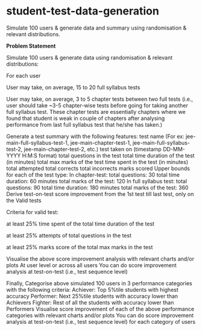 # student-test-data-generation
Simulate 100 users &amp; generate data and summary using randomisation &amp; relevant distributions.



**Problem Statement**

Simulate 100 users & generate data using randomisation & relevant distributions:

For each user

User may take, on average, 15 to 20 full syllabus tests

User may take, on average, 3 to 5 chapter tests between two full tests (i.e., user should take ~3-5 chapter-wise tests before going for taking another full syllabus test. These chapter tests are essentially chapters where we found that student is weak in couple of chapters after analysing performance from last full syllabus test that he/she has taken.)

Generate a test summary with the following features: test name (For ex: jee-main-full-syllabus-test-1, jee-main-chapter-test-1, jee-main-full-syllabus-test-2, jee-main-chapter-test-2, etc.) test taken on (timestamp DD-MM-YYYY H:M:S format) total questions in the test total time duration of the test (in minutes) total max marks of the test time spent in the test (in minutes) total attempted total corrects total incorrects marks scored Upper bounds for each of the test type: In chapter-test: total questions: 30 total time duration: 60 minutes total marks of the test: 120 In full syllabus test: total questions: 90 total time duration: 180 minutes total marks of the test: 360 Derive test-on-test score improvement from the 1st test till last test, only on the Valid tests

Criteria for valid test:

at least 25% time spent of the total time duration of the test

at least 25% attempts of total questions in the test

at least 25% marks score of the total max marks in the test

Visualise the above score improvement analysis with relevant charts and/or plots At user level or across all users You can do score improvement analysis at test-on-test (i.e., test sequence level)

Finally, Categorise above simulated 100 users in 3 performance categories with the following criteria: Achiever: Top 5%tile students with highest accuracy Performer: Next 25%tile students with accuracy lower than Achievers Fighter: Rest of all the students with accuracy lower than Performers Visualise score improvement of each of the above performance categories with relevant charts and/or plots You can do score improvement analysis at test-on-test (i.e., test sequence level) for each category of users

